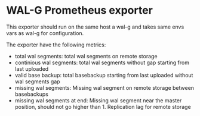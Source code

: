 # WAL-G Prometheus exporter

This exporter should run on the same host a wal-g and takes same envs vars as wal-g for configuration.

The exporter have the following metrics:

- total wal segments: total wal segments on remote storage
- continious wal segments: total wal segments without gap starting from last uploaded
- valid base backup: total basebackup starting from last uploaded without wal segments gap
- missing wal segments: Missing wal segment on remote storage between basebackups
- missing wal segments at end: Missing wal segment near the master position, should not go higher than 1. Replication lag for remote storage
